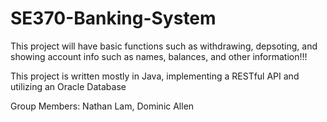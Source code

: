 # SE370-Banking-System
This project will have basic functions such as withdrawing, depsoting, and showing account info such as names, balances, and other information!!!

This project is written mostly in Java, implementing a RESTful API and utilizing an Oracle Database

Group Members:
Nathan Lam, Dominic Allen
